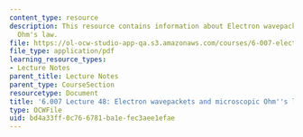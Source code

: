 ```yaml
---
content_type: resource
description: This resource contains information about Electron wavepackets and microscopic
  Ohm's law.
file: https://ol-ocw-studio-app-qa.s3.amazonaws.com/courses/6-007-electromagnetic-energy-from-motors-to-lasers-spring-2011/bd4a33ff0c766781ba1efec3aee1efae_MIT6_007S11_lec48.pdf
file_type: application/pdf
learning_resource_types:
- Lecture Notes
parent_title: Lecture Notes
parent_type: CourseSection
resourcetype: Document
title: '6.007 Lecture 48: Electron wavepackets and microscopic Ohm''s law'
type: OCWFile
uid: bd4a33ff-0c76-6781-ba1e-fec3aee1efae
---
```

